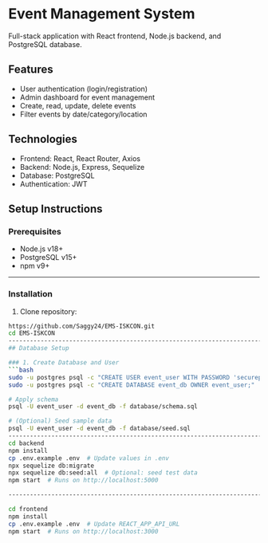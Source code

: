 # Event Management System

Full-stack application with React frontend, Node.js backend, and PostgreSQL database.

## Features
- User authentication (login/registration)
- Admin dashboard for event management
- Create, read, update, delete events
- Filter events by date/category/location

## Technologies
- Frontend: React, React Router, Axios
- Backend: Node.js, Express, Sequelize
- Database: PostgreSQL
- Authentication: JWT

## Setup Instructions

### Prerequisites
- Node.js v18+
- PostgreSQL v15+
- npm v9+
-------------------------------------------------------------------------------------
### Installation

1. Clone repository:
```bash
https://github.com/Saggy24/EMS-ISKCON.git
cd EMS-ISKCON
---------------------------------------------------------------------------------------
## Database Setup

### 1. Create Database and User
```bash
sudo -u postgres psql -c "CREATE USER event_user WITH PASSWORD 'securepassword';"
sudo -u postgres psql -c "CREATE DATABASE event_db OWNER event_user;"

# Apply schema
psql -U event_user -d event_db -f database/schema.sql

# (Optional) Seed sample data
psql -U event_user -d event_db -f database/seed.sql
----------------------------------------------------------------------------------------
cd backend
npm install
cp .env.example .env  # Update values in .env
npx sequelize db:migrate
npx sequelize db:seed:all  # Optional: seed test data
npm start  # Runs on http://localhost:5000

----------------------------------------------------------------------------------------

cd frontend
npm install
cp .env.example .env  # Update REACT_APP_API_URL
npm start  # Runs on http://localhost:3000
